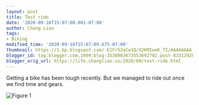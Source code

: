 ```yaml
---
layout: post
title: Test ride
date: '2020-09-16T15:07:00.001-07:00'
author: Chang Liao
tags:
- Biking
modified_time: '2020-09-16T15:07:09.675-07:00'
thumbnail: https://1.bp.blogspot.com/-E1Fr52aCw1Q/X2KMIwnK_TI/AAAAAAAA_n4/kEsc8RoJZIIOw--3xluNtt0y1EOHvFnYQCLcBGAsYHQ/s72-w379-c-h506/ride.jpg
blogger_id: tag:blogger.com,1999:blog-3538903673553692702.post-8331292647290228073
blogger_orig_url: https://life.changliao.us/2020/09/test-ride.html
---
```


Getting a bike has been tough recently. But we managed to ride out once we find time and gears.

![Figure 1](https://github.com/changliao/life/blob/main/_figure/bike_ride_2019.png?raw=true)